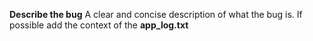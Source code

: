 **Describe the bug**
A clear and concise description of what the bug is. If possible add the context of the **app_log.txt**



